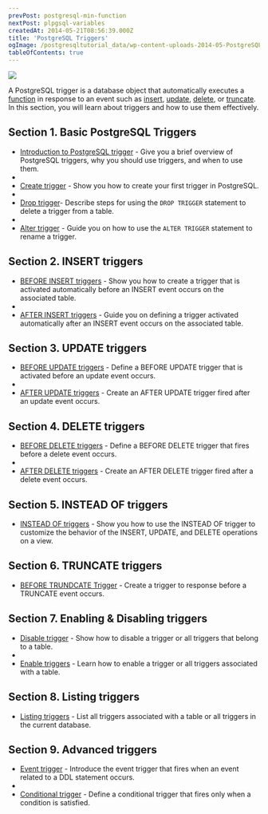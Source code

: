 ```yaml
---
prevPost: postgresql-min-function
nextPost: plpgsql-variables
createdAt: 2014-05-21T08:56:39.000Z
title: 'PostgreSQL Triggers'
ogImage: /postgresqltutorial_data/wp-content-uploads-2014-05-PostgreSQL-Trigger.png
tableOfContents: true
---
```



![](/postgresqltutorial_data/wp-content-uploads-2014-05-PostgreSQL-Trigger.png)

A PostgreSQL trigger is a database object that automatically executes a [function](/postgresql/postgresql-plpgsql/postgresql-create-function) in response to an event such as [insert](/postgresql/postgresql-insert), [update](/postgresql/postgresql-tutorial/postgresql-update), [delete](/postgresql/postgresql-tutorial/postgresql-delete), or [truncate](/postgresql/postgresql-tutorial/postgresql-truncate-table). In this section, you will learn about triggers and how to use them effectively.

## Section 1. Basic PostgreSQL Triggers

- [Introduction to PostgreSQL trigger](/postgresql/postgresql-triggers/introduction-postgresql-trigger) - Give you a brief overview of PostgreSQL triggers, why you should use triggers, and when to use them.
-
- [Create trigger](/postgresql/postgresql-triggers/creating-first-trigger-postgresql) - Show you how to create your first trigger in PostgreSQL.
-
- [Drop trigger](/postgresql/postgresql-triggers/postgresql-drop-trigger)- Describe steps for using the `DROP TRIGGER` statement to delete a trigger from a table.
-
- [Alter trigger](/postgresql/postgresql-triggers/postgresql-alter-trigger) - Guide you on how to use the `ALTER TRIGGER` statement to rename a trigger.

## Section 2. INSERT triggers

- [BEFORE INSERT triggers](/postgresql/postgresql-triggers/postgresql-before-insert-trigger) - Show you how to create a trigger that is activated automatically before an INSERT event occurs on the associated table.
-
- [AFTER INSERT triggers](/postgresql/postgresql-triggers/postgresql-after-insert-trigger) - Guide you on defining a trigger activated automatically after an INSERT event occurs on the associated table.

## Section 3. UPDATE triggers

- [BEFORE UPDATE triggers](/postgresql/postgresql-triggers/postgresql-before-update-trigger) - Define a BEFORE UPDATE trigger that is activated before an update event occurs.
-
- [AFTER UPDATE triggers](/postgresql/postgresql-triggers/postgresql-after-update-trigger) - Create an AFTER UPDATE trigger fired after an update event occurs.

## Section 4. DELETE triggers

- [BEFORE DELETE triggers](/postgresql/postgresql-triggers/postgresql-before-delete-trigger) - Define a BEFORE DELETE trigger that fires before a delete event occurs.
-
- [AFTER DELETE triggers](/postgresql/postgresql-triggers/postgresql-after-update-trigger) - Create an AFTER DELETE trigger fired after a delete event occurs.

## Section 5. INSTEAD OF triggers

- [INSTEAD OF triggers](/postgresql/postgresql-triggers/postgresql-instead-of-triggers) - Show you how to use the INSTEAD OF trigger to customize the behavior of the INSERT, UPDATE, and DELETE operations on a view.

## Section 6. TRUNCATE triggers

- [BEFORE TRUNDCATE Trigger](/postgresql/postgresql-triggers/postgresql-before-truncate-trigger) - Create a trigger to response before a TRUNCATE event occurs.

## Section 7. Enabling & Disabling triggers

- [Disable trigger](/postgresql/postgresql-triggers/managing-postgresql-trigger) - Show how to disable a trigger or all triggers that belong to a table.
-
- [Enable triggers](/postgresql/postgresql-triggers/enable-triggers) - Learn how to enable a trigger or all triggers associated with a table.

## Section 8. Listing triggers

- [Listing triggers](/postgresql/postgresql-triggers/how-to-list-all-triggers-in-postgresql) - List all triggers associated with a table or all triggers in the current database.

## Section 9. Advanced triggers

- [Event trigger](/postgresql/postgresql-triggers/postgresql-event-trigger) - Introduce the event trigger that fires when an event related to a DDL statement occurs.
-
- [Conditional trigger](/postgresql/postgresql-triggers/postgresql-trigger-when-condition) - Define a conditional trigger that fires only when a condition is satisfied.
